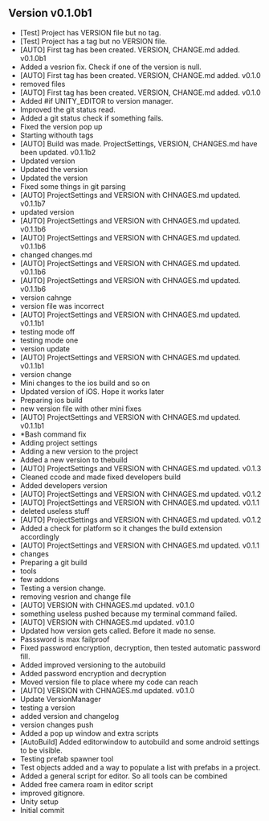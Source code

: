 ## Version v0.1.0b1
 - [Test] Project has VERSION file but no tag.
 - [Test] Project has a tag but no VERSION file.
 - [AUTO] First tag has been created. VERSION, CHANGE.md added. v0.1.0b1
 - Added a vesrion fix. Check if one of the version is null.
 - [AUTO] First tag has been created. VERSION, CHANGE.md added. v0.1.0
 - removed files
 - [AUTO] First tag has been created. VERSION, CHANGE.md added. v0.1.0
 - Added #if UNITY_EDITOR to version manager.
 - Improved the git status read.
 - Added a git status check if something fails.
 - Fixed the version pop up
 - Starting withouth tags
 - [AUTO] Build was made. ProjectSettings, VERSION, CHANGES.md have been updated. v0.1.1b2
 - Updated version
 - Updated the version
 - Updated the version
 - Fixed some things in git parsing
 - [AUTO] ProjectSettings and VERSION with CHNAGES.md updated. v0.1.1b7
 - updated version
 - [AUTO] ProjectSettings and VERSION with CHNAGES.md updated. v0.1.1b6
 - [AUTO] ProjectSettings and VERSION with CHNAGES.md updated. v0.1.1b6
 - changed changes.md
 - [AUTO] ProjectSettings and VERSION with CHNAGES.md updated. v0.1.1b6
 - [AUTO] ProjectSettings and VERSION with CHNAGES.md updated. v0.1.1b6
 - version cahnge
 - version file was incorrect
 - [AUTO] ProjectSettings and VERSION with CHNAGES.md updated. v0.1.1b1
 - testing mode off
 - testing mode one
 - version update
 - [AUTO] ProjectSettings and VERSION with CHNAGES.md updated. v0.1.1b1
 - version change
 - Mini changes to the ios build and so on
 - Updated version of iOS. Hope it works later
 - Preparing ios build
 - new version file with other mini fixes
 - [AUTO] ProjectSettings and VERSION with CHNAGES.md updated. v0.1.1b1
 - *Bash command fix
 - Adding project settings
 - Adding a new version to the project
 - Added a new version to thebuild
 - [AUTO] ProjectSettings and VERSION with CHNAGES.md updated. v0.1.3
 - Cleaned ccode and made fixed developers build
 - Added developers version
 - [AUTO] ProjectSettings and VERSION with CHNAGES.md updated. v0.1.2
 - [AUTO] ProjectSettings and VERSION with CHNAGES.md updated. v0.1.1
 - deleted useless stuff
 - [AUTO] ProjectSettings and VERSION with CHNAGES.md updated. v0.1.2
 - Added a check for platform so it changes the build extension accordingly
 - [AUTO] ProjectSettings and VERSION with CHNAGES.md updated. v0.1.1
 - changes
 - Preparing a git build
 - tools
 - few addons
 - Testing a version change.
 - removing vesrion and change file
 - [AUTO] VERSION with CHNAGES.md updated. v0.1.0
 - something useless pushed because my terminal command failed.
 - [AUTO] VERSION with CHNAGES.md updated. v0.1.0
 - Updated how version gets called. Before it made no sense.
 - Passsword is max failproof
 - Fixed password encryption, decryption, then tested automatic password fill.
 - Added improved versioning to the autobuild
 - Added password encryption and decryption
 - Moved version file to place where my code can reach
 - [AUTO] VERSION with CHNAGES.md updated. v0.1.0
 - Update VersionManager
 - testing  a version
 - added version and changelog
 - version changes push
 - Added a pop up window and extra scripts
 - [AutoBuild] Added editorwindow to autobuild and some android settings to be visible.
 - Testing prefab spawner tool
 - Test objects added and a way to populate a list with prefabs in a project.
 - Added a general script for editor. So all tools can be combined
 - Added free camera roam in editor script
 - improved gitignore.
 - Unity setup
 - Initial commit

